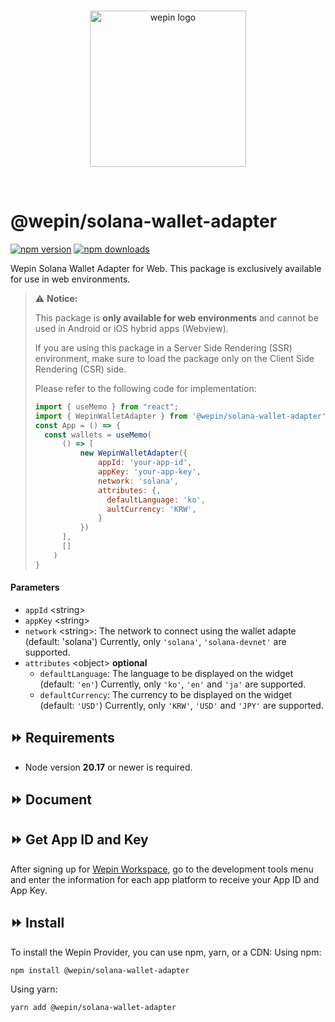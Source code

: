 <br/>

<p align="center">
  <a href="https://www.wepin.io/">
      <picture>
        <source media="(prefers-color-scheme: dark)">
        <img alt="wepin logo" src="https://github.com/WepinWallet/wepin-web-sdk-v1/blob/main/assets/wepin_logo_color.png?raw=true" width="250" height="auto">
      </picture>
</a>
</p>

<br>

# @wepin/solana-wallet-adapter

[![npm version](https://img.shields.io/npm/v/@wepin/solana-wallet-adapter?style=for-the-badge)](https://www.npmjs.org/package/@wepin/solana-wallet-adapter) [![npm downloads](https://img.shields.io/npm/dt/@wepin/solana-wallet-adapter.svg?label=downloads&style=for-the-badge)](https://www.npmjs.org/package/@wepin/wallet-adpater-wepin)

Wepin Solana Wallet Adapter for Web. This package is exclusively available for use in web environments.

> ⚠️ **Notice:**
>
> This package is **only available for web environments** and cannot be used in Android or iOS hybrid apps (Webview).
>
> If you are using this package in a Server Side Rendering (SSR) environment, make sure to load the package only on the Client Side Rendering (CSR) side.
>
> Please refer to the following code for implementation:
>
> ```js
> import { useMemo } from "react";
> import { WepinWalletAdapter } from '@wepin/solana-wallet-adapter'
> const App = () => {
>   const wallets = useMemo(
>       () => [
>           new WepinWalletAdapter({
>               appId: 'your-app-id',
>               appKey: 'your-app-key',
>               network: 'solana',
>               attributes: {,
>                 defaultLanguage: 'ko',
>                 aultCurrency: 'KRW',
>               }
>           })
>       ],
>       []
>     )
> }
> ```

#### Parameters

- `appId` \<string>
- `appKey` \<string>
- `network` \<string>: The network to connect using the wallet adapte (default: 'solana')
  Currently, only `'solana'`, `'solana-devnet'` are supported.
- `attributes` \<object> **optional**
  - `defaultLanguage`: The language to be displayed on the widget (default: `'en'`)
    Currently, only `'ko'`, `'en'` and `'ja'` are supported.
  - `defaultCurrency`: The currency to be displayed on the widget (default: `'USD'`)
    Currently, only `'KRW'`, `'USD'` and `'JPY'` are supported.

## ⏩ Requirements

- Node version **20.17** or newer is required.

## ⏩ Document

<!-- [![typedoc](https://img.shields.io/badge/typedoc-blue?style=for-the-badge)](https://wepinwallet.github.io/wepin-web-sdk-v1/modules/_wepin_provider_js.html) -->

## ⏩ Get App ID and Key

After signing up for [Wepin Workspace](https://workspace.wepin.io/), go to the development tools menu and enter the information for each app platform to receive your App ID and App Key.

## ⏩ Install

To install the Wepin Provider, you can use npm, yarn, or a CDN:
Using npm:

```
npm install @wepin/solana-wallet-adapter
```

Using yarn:

```
yarn add @wepin/solana-wallet-adapter
```
